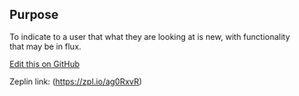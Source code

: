 ## Purpose
To indicate to a user that what they are looking at is new, with functionality that may be in flux.

[Edit this on GitHub](https://github.com/wellcomecollection/wellcomecollection.org/edit/master/common/views/components/BetaBar/README.md)


Zeplin link: (https://zpl.io/ag0RxvR)
